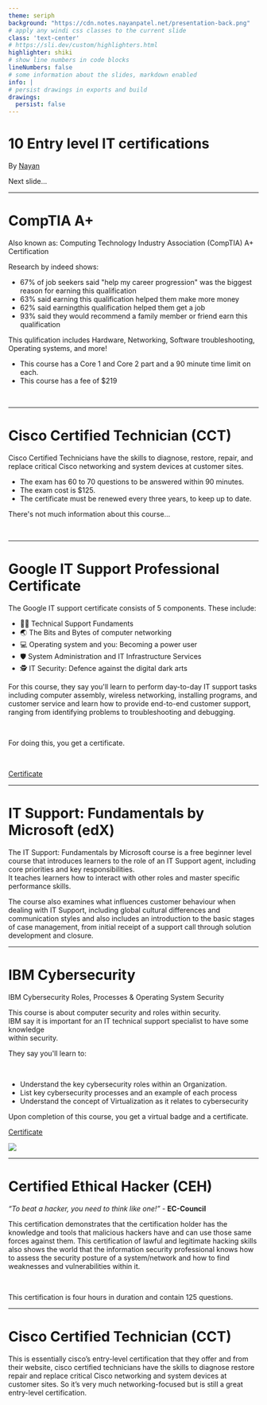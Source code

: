 ```yaml
---
theme: seriph
background: "https://cdn.notes.nayanpatel.net/presentation-back.png"
# apply any windi css classes to the current slide
class: 'text-center'
# https://sli.dev/custom/highlighters.html
highlighter: shiki
# show line numbers in code blocks
lineNumbers: false
# some information about the slides, markdown enabled
info: |
# persist drawings in exports and build
drawings:
  persist: false
---
```


# 10 Entry level IT certifications

By [Nayan](https://nayanpatel.net)

<div class="pt-12">
  <span @click="$slidev.nav.next" class="px-2 py-1 rounded cursor-pointer" hover="bg-white bg-opacity-10">
    Next slide... <carbon:arrow-right class="inline"/>
  </span>
</div>

<div class="abs-br m-6 flex gap-2">
  <a href="https://github.com/PatelN123/Digital-Support-Notes/tree/main/Presentations" target="_blank" alt="GitHub"
    class="text-xl icon-btn opacity-50 !border-none !hover:text-white">
    <carbon-logo-github />
  </a>
</div>

---

# CompTIA A+ <Description />


Also known as: Computing Technology Industry Association (CompTIA) A+ Certification <br />

<div class="grid grid-cols-1">

Research by indeed shows:
- 67% of job seekers said "help my career progression" was the biggest reason for earning this qualification
- 63% said earning this qualification helped them make more money
- 62% said earningthis qualification helped them get a job
- 93% said they would recommend a family member or friend earn this qualification

This qulification includes Hardware, Networking, Software troubleshooting, Operating systems, and more!
  
- This course has a Core 1 and Core 2 part and a 90 minute time limit on each.
- This course has a fee of $219
<br>

</div>

<style>
h1 {
}
  
.slidev-layout {
    height: 100%;
    font-size: 1.1rem;
    line-height: 1;
    padding: 2.5rem 3.5rem;
    background: #000;
}
  
.slidev-layout li {
    line-height: 1.8em;
    margin-left: 1.1em;
    padding-left: .2em;
    color: #9f9f9f;
}

.slidev-layout h1+p {
    margin-top: -.5rem;
    margin-bottom: 1rem;
    opacity: .5;
    color: #fff;
}
  
.slidev-layout p {
    line-height: 1.5rem;
    margin-top: 1rem;
    margin-bottom: 1rem;
    color: #7e93a9;
}

.translate-x-\[-0\.3em\] {
    --tw-translate-x: -.3em;
    background-color: #383838ba;
}
</style>

---

# Cisco Certified Technician (CCT) <Description />

Cisco Certified Technicians have the skills to diagnose, restore, repair, and replace critical Cisco networking and system devices at customer sites. 

<div class="grid grid-cols-1">

- The exam has 60 to 70 questions to be answered within 90 minutes.
- The exam cost is $125.
- The certificate must be renewed every three years, to keep up to date.
  
There's not much information about this course...

<br>

</div>

<style>
h1 {
}
  
.slidev-layout {
    height: 100%;
    font-size: 1.1rem;
    line-height: 1;
    padding: 2.5rem 3.5rem;
    background: #000;
}
  
.slidev-layout li {
    line-height: 1.8em;
    margin-left: 1.1em;
    padding-left: .2em;
    color: #9f9f9f;
}

.slidev-layout h1+p {
    margin-top: -.5rem;
    margin-bottom: 1rem;
    opacity: .5;
    color: #fff;
}
  
.slidev-layout p {
    line-height: 1.5rem;
    margin-top: 1rem;
    margin-bottom: 1rem;
    color: #7e93a9;
}

.translate-x-\[-0\.3em\] {
    --tw-translate-x: -.3em;
    background-color: #383838ba;
}
</style>

---

# Google IT Support Professional Certificate <MarkerCore />

The Google IT support certificate consists of 5 components. These include:

<div class="grid grid-cols-1">

- 🧑‍💻 Technical Support Fundaments
- 🌏 The Bits and Bytes of computer networking 
- 💻 Operating system and you: Becoming a power user
- 🛡️ System Administration and IT Infrastructure Services
- 🕵 IT Security: Defence against the digital dark arts
  
For this course, they say you'll learn to perform day-to-day IT support tasks including computer assembly, wireless networking, installing programs, and customer service and learn how to provide end-to-end customer support, ranging from identifying problems to troubleshooting and debugging. 

<br>

For doing this, you get a certificate. 

<br>

[Certificate](https://coursera.org/share/5061f2fa6f9e86ecad3a2c4c5013cd16)

</div>

<style>
h1 {
}
  
.slidev-layout {
    height: 100%;
    font-size: 1.1rem;
    line-height: 1;
    padding: 2.5rem 3.5rem;
    background: #000;
}
  
.slidev-layout li {
    line-height: 1.8em;
    margin-left: 1.1em;
    padding-left: .2em;
    color: #9f9f9f;
}

.slidev-layout h1+p {
    margin-top: -.5rem;
    margin-bottom: 1rem;
    opacity: .5;
    color: #fff;
}
  
.slidev-layout p {
    line-height: 1.5rem;
    margin-top: 1rem;
    margin-bottom: 1rem;
    color: #7e93a9;
}

.translate-x-\[-0\.3em\] {
    --tw-translate-x: -.3em;
    background-color: #383838ba;
}
</style>

---

# IT Support: Fundamentals by Microsoft (edX) <Description />

The IT Support: Fundamentals by Microsoft course is a free beginner level course that introduces learners to the role of an IT Support agent, including core priorities and key responsibilities. <br> It teaches learners how to interact with other roles and master specific performance skills.

<div class="grid grid-cols-1">

The course also examines what influences customer behaviour when dealing with IT Support, including global cultural differences and communication styles and also includes an introduction to the basic stages of case management, from initial receipt of a support call through solution development and closure.

</div>

<style>
h1 {
}
  
.slidev-layout {
    height: 100%;
    font-size: 1.1rem;
    line-height: 1;
    padding: 2.5rem 3.5rem;
    background: #000;
}
  
.slidev-layout li {
    line-height: 1.8em;
    margin-left: 1.1em;
    padding-left: .2em;
    color: #9f9f9f;
}

.slidev-layout h1+p {
    margin-top: -.5rem;
    margin-bottom: 1rem;
    opacity: .5;
    color: #fff;
}
  
.slidev-layout p {
    line-height: 1.5rem;
    margin-top: 1rem;
    margin-bottom: 1rem;
    color: #7e93a9;
}

.translate-x-\[-0\.3em\] {
    --tw-translate-x: -.3em;
    background-color: #383838ba;
}
</style>

---

# IBM Cybersecurity <MarkerCore />

IBM Cybersecurity Roles, Processes & Operating System Security

<div class="leading-8 opacity-80">
This course is about computer security and roles within security.<br>
IBM say it is important for an IT technical support specialist to have some knowledge <br> within security.<br> 

They say you'll learn to:

<br>

- Understand the key cybersecurity roles within an Organization.
- List key cybersecurity processes and an example of each process
- Understand the concept of Virtualization as it relates to cybersecurity

</div>

Upon completion of this course, you get a virtual badge and a certificate. 

[Certificate](https://coursera.org/share/2419cad2c8aff25e8c200611c2a5d70d)

<img src="https://images.credly.com/size/680x680/images/2d8a1c02-779b-4b58-9e11-701dcbeaf380/Cyber_roles__process_Op_Sys_Sec.png" class="rounded-full w-40 abs-tr mt-16 mr-12"/>

---

# Certified Ethical Hacker (CEH) <Description />

*“To beat a hacker, you need to think like one!”* - **EC-Council**

<div class="grid grid-cols-1">

This certification demonstrates that the certification holder has the knowledge and tools that malicious hackers have and can use those same forces against them. This certification of lawful and legitimate hacking skills also shows the world that the information security professional knows how to assess the security posture of a system/network and how to find weaknesses and vulnerabilities within it. 

<br>

This certification is four hours in duration and contain 125 questions.

</div>

<style>
h1 {
}
  
.slidev-layout {
    height: 100%;
    font-size: 1.1rem;
    line-height: 1;
    padding: 2.5rem 3.5rem;
    background: #000;
}
  
.slidev-layout li {
    line-height: 1.8em;
    margin-left: 1.1em;
    padding-left: .2em;
    color: #9f9f9f;
}

.slidev-layout h1+p {
    margin-top: -.5rem;
    margin-bottom: 1rem;
    opacity: .5;
    color: #fff;
}
  
.slidev-layout p {
    line-height: 1.5rem;
    margin-top: 1rem;
    margin-bottom: 1rem;
    color: #7e93a9;
}

.translate-x-\[-0\.3em\] {
    --tw-translate-x: -.3em;
    background-color: #383838ba;
}
</style>

---

# Cisco Certified Technician (CCT) <Description />

This is essentially cisco’s entry-level certification that they offer and from their website, cisco certified technicians have the skills to diagnose restore repair and replace critical Cisco networking and system devices at customer sites. So it’s very much networking-focused but is still a great entry-level certification.


</div>

<style>
h1 {
}
  
.slidev-layout {
    height: 100%;
    font-size: 1.1rem;
    line-height: 1;
    padding: 2.5rem 3.5rem;
    background: #000;
}
  
.slidev-layout li {
    line-height: 1.8em;
    margin-left: 1.1em;
    padding-left: .2em;
    color: #9f9f9f;
}

.slidev-layout h1+p {
    margin-top: -.5rem;
    margin-bottom: 1rem;
    opacity: .5;
    color: #fff;
}
  
.slidev-layout p {
    line-height: 1.5rem;
    margin-top: 1rem;
    margin-bottom: 1rem;
    color: #7e93a9;
}

.translate-x-\[-0\.3em\] {
    --tw-translate-x: -.3em;
    background-color: #383838ba;
}
</style>
